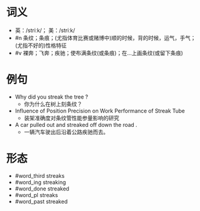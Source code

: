 # 词义
- 英：/striːk/； 美：/striːk/
- #n 条纹；条痕；(尤指体育比赛或赌博中)顺的时候，背的时候，运气，手气；(尤指不好的)性格特征
- #v 裸奔；飞奔；疾驰；使布满条纹(或条痕)；在…上画条纹(或留下条痕)
# 例句
- Why did you streak the tree ?
	- 你为什么在树上刻条纹？
- Influence of Position Precision on Work Performance of Streak Tube
	- 装架准确度对条纹管性能参量影响的研究
- A car pulled out and streaked off down the road .
	- 一辆汽车驶出后沿着公路疾驰而去。
# 形态
- #word_third streaks
- #word_ing streaking
- #word_done streaked
- #word_pl streaks
- #word_past streaked
